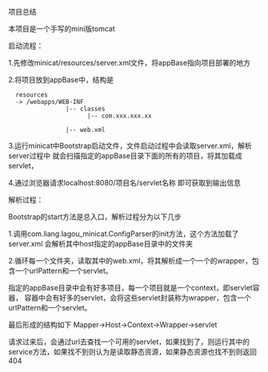 项目总结

本项目是一个手写的mini版tomcat

启动流程：

1.先修改minicat/resources/server.xml文件，将appBase指向项目部署的地方

2.将项目放到appBase中，结构是

      resources
      -> /webapps/WEB-INF
                    |-- classes
                          |-- com.xxx.xxx.xx
    
                    |-- web.xml

3.运行minicat中Bootstrap启动文件，文件启动过程中会读取server.xml，解析server过程中
就会扫描指定的appBase目录下面的所有的项目，将其加载成servlet，

4.通过浏览器请求localhost:8080/项目名/servlet名称 即可获取到输出信息



解析过程：

Bootstrap的start方法是总入口，解析过程分为以下几步

1.调用com.liang.lagou_minicat.ConfigParser的init方法，这个方法加载了server.xml
会解析其中host指定的appBase目录中的文件夹

2.循环每一个文件夹，读取其中的web.xml，将其解析成一个一个的wrapper，包含一个urlPattern和一个servlet。

指定的appBase目录中会有好多项目，每一个项目就是一个context，即servlet容器，
容器中会有好多的servlet，会将这些servlet封装称为wrapper，包含一个urlPattern和一个servlet。

最后形成的结构如下
Mapper->Host->Context->Wrapper->servlet



请求过来后，会通过url去查找一个可用的servlet，如果找到了，则运行其中的service方法，如果找不到则认为是读取静态资源，如果静态资源也找不到则返回404




